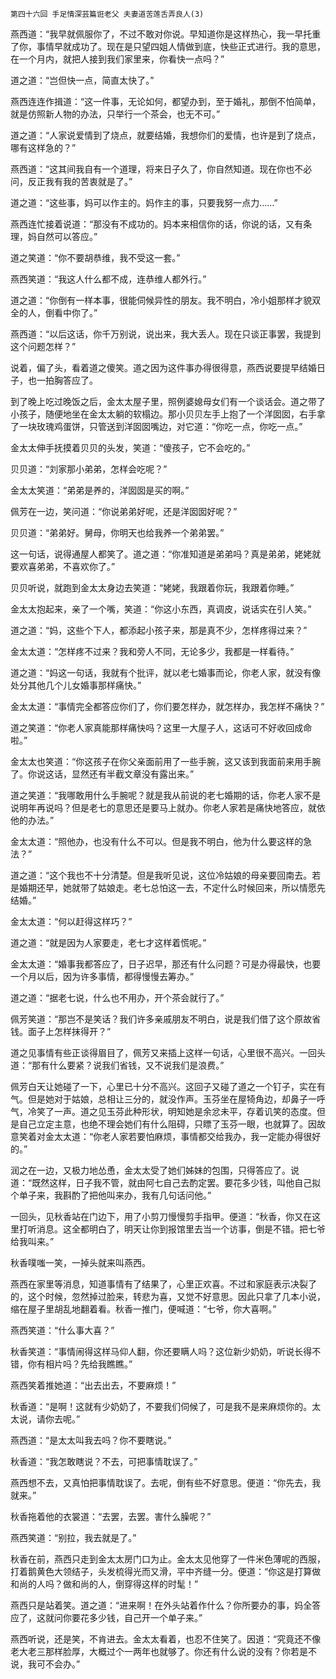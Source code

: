     第四十六回 手足情深芸篇诳老父 夫妻道苦莲舌弄良人(3) 

   燕西道：“我早就佩服你了，不过不敢对你说。早知道你是这样热心，我一早托重了你，事情早就成功了。现在是只望四姐人情做到底，快些正式进行。我的意思，在一个月内，就把人接到我们家里来，你看快一点吗？”

   道之道：“岂但快一点，简直太快了。”

   燕西连连作揖道：“这一件事，无论如何，都望办到，至于婚礼，那倒不怕简单，就是仿照新人物的办法，只举行一个茶会，也无不可。”

   道之道：“人家说爱情到了烧点，就要结婚，我想你们的爱情，也许是到了烧点，哪有这样急的？”

   燕西道：“这其间我自有一个道理，将来日子久了，你自然知道。现在你也不必问，反正我有我的苦衷就是了。”

   道之道：“这些事，妈可以作主的。妈作主的事，只要我努一点力……”

   燕西连忙接着说道：“那没有不成功的。妈本来相信你的话，你说的话，又有条理，妈自然可以答应。”

   道之笑道：“你不要胡恭维，我不受这一套。”

   燕西笑道：“我这人什么都不成，连恭维人都外行。”

   道之道：“你倒有一样本事，很能伺候异性的朋友。我不明白，冷小姐那样才貌双全的人，倒看中你了。”

   燕西道：“以后这话，你千万别说，说出来，我大丢人。现在只谈正事罢，我提到这个问题怎样？”

   说着，偏了头，看着道之傻笑。道之因为这件事办得很得意，燕西说要提早结婚日子，也一拍胸答应了。

   到了晚上吃过晚饭之后，金太太屋子里，照例婆媳母女们有一个谈话会。道之带了小孩子，随便地坐在金太太躺的软榻边。那小贝贝左手上抱了一个洋囡囡，右手拿了一块玫瑰鸡蛋饼，只管送到洋囡囡嘴边，对它道：“你吃一点，你吃一点。”

   金太太伸手抚摸着贝贝的头发，笑道：“傻孩子，它不会吃的。”

   贝贝道：“刘家那小弟弟，怎样会吃呢？”

   金太太笑道：“弟弟是养的，洋囡囡是买的啊。”

   佩芳在一边，笑问道：“你说弟弟好呢，还是洋囡囡好呢？”

   贝贝道：“弟弟好。舅母，你明天也给我养一个弟弟罢。”

   这一句话，说得通屋人都笑了。道之道：“你准知道是弟弟吗？真是弟弟，姥姥就要欢喜弟弟，不喜欢你了。”

   贝贝听说，就跑到金太太身边去笑道：“姥姥，我跟着你玩，我跟着你睡。”

   金太太抱起来，亲了一个嘴，笑道：“你这小东西，真调皮，说话实在引人笑。”

   道之道：“妈，这些个下人，都添起小孩子来，那是真不少，怎样疼得过来？”

   金太太道：“怎样疼不过来？我和旁人不同，无论多少，我都是一样看待。”

   道之道：“妈这一句话，我就有个批评，就以老七婚事而论，你老人家，就没有像处分其他几个儿女婚事那样痛快。”

   金太太道：“事情完全都答应你们了，你们要怎样办，就怎样办，我怎样不痛快？”

   道之笑道：“你老人家真能那样痛快吗？这里一大屋子人，这话可不好收回成命啦。”

   金太太也笑道：“你这孩子在你父亲面前用了一些手腕，这又该到我面前来用手腕了。你说这话，显然还有半截文章没有露出来。”

   道之笑道：“我哪敢用什么手腕呢？就是我从前说的老七婚期的话，你老人家不是说明年再说吗？但是老七的意思还是要马上就办。你老人家若是痛快地答应，就依他的办法。”

   金太太道：“照他办，也没有什么不可以。但是我不明白，他为什么要这样的急法？”

   道之道：“这个我也不十分清楚。但是我听见说，这位冷姑娘的母亲要回南去。若是婚期还早，她就带了姑娘走。老七总怕这一去，不定什么时候回来，所以情愿先结婚。”

   金太太道：“何以赶得这样巧？”

   道之道：“就是因为人家要走，老七才这样着慌呢。”

   金太太道：“婚事我都答应了，日子迟早，那还有什么问题？可是办得最快，也要一个月以后，因为许多事情，都得慢慢去筹办。”

   道之道：“据老七说，什么也不用办，开个茶会就行了。”

   佩芳笑道：“那岂不是笑话？我们许多亲戚朋友不明白，说是我们借了这个原故省钱。面子上怎样抹得开？”

   道之见事情有些正谈得眉目了，佩芳又来插上这样一句话，心里很不高兴。一回头道：“那有什么要紧？说我们省钱，又不说我们是浪费。”

   佩芳白天让她碰了一下，心里已十分不高兴。这回子又碰了道之一个钉子，实在有气。但是她对于姑娘，总相让三分的，就没作声。玉芬坐在屋犄角边，却鼻子一呼气，冷笑了一声。道之见玉芬此种形状，明知她是余忿未平，存着讥笑的态度。但是自己立定主意，也绝不理会她们有什么阻碍，只瞟了玉芬一眼，也就算了。因故意笑着对金太太道：“你老人家若要怕麻烦，事情都交给我办，我一定能办得很好的。”

   润之在一边，又极力地怂恿，金太太受了她们姊妹的包围，只得答应了。说道：“既然这样，日子我不管，就由阿七自己去酌定罢。要花多少钱，叫他自己拟个单子来，我斟酌了把他叫来办，我有几句话问他。”

   一回头，见秋香站在门边下，用了小剪刀慢慢剪手指甲。便道：“秋香，你又在这里打听消息。这全都明白了，明天让你到报馆里去当一个访事，倒是不错。把七爷给我叫来。”

   秋香噗嗤一笑，一掉头就来叫燕西。

   燕西在家里等消息，知道事情有了结果了，心里正欢喜。不过和家庭表示决裂了的，这个时候，忽然掉过脸来，转悲为喜，又觉不好意思。因此只拿了几本小说，缩在屋子里胡乱地翻着看。秋香一推门，便喊道：“七爷，你大喜啊。”

   燕西笑道：“什么事大喜？”

   秋香笑道：“事情闹得这样马仰人翻，你还要瞒人吗？这位新少奶奶，听说长得不错，你有相片吗？先给我瞧瞧。”

   燕西笑着推她道：“出去出去，不要麻烦！”

   秋香道：“是啊！这就有少奶奶了，不要我们伺候了，可是我不是来麻烦你的。太太说，请你去呢。”

   燕西道：“是太太叫我去吗？你不要瞎说。”

   秋香道：“我怎敢瞎说？不去，可把事情耽误了。”

   燕西想不去，又真怕把事情耽误了。去呢，倒有些不好意思。便道：“你先去，我就来。”

   秋香拖着他的衣裳道：“去罢，去罢。害什么臊呢？”

   燕西笑道：“别拉，我去就是了。”

   秋香在前，燕西只走到金太太房门口为止。金太太见他穿了一件米色薄呢的西服，打着鹅黄色大领结子，头发梳得光而又滑，平中齐缝一分。便道：“你这是打算做和尚的人吗？做和尚的人，倒穿得这样的时髦！”

   燕西只是站着笑。道之道：“进来啊！在外头站着作什么？你所要办的事，妈全答应了，这就问你要花多少钱，自己开一个单子来。”

   燕西听说，还是笑，不肯进去。金太太看着，也忍不住笑了。因道：“究竟还不像老大老三那样脸厚，大概过个一两年也就够了。你还有什么说的没有？你若是不说，我可不会办。”

